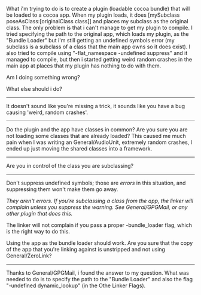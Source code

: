 

What i'm trying to do is to create a plugin (loadable cocoa bundle) that will be loaded to a cocoa app. When my plugin loads, it does [m<nowiki/>ySubclass poseAsClass:[o<nowiki/>riginalClass class]] and places my subclass as the original class. The only problem is that i can't manage to get my plugin to compile. I tried specifying the path to the original app, which loads my plugin, as the "Bundle Loader" but i'm still getting an undefined symbols error (my subclass is a subclass of a class that the main app owns so it does exist). I also tried to compile using "-flat_namespace -undefined suppress" and it managed to compile, but then i started getting weird random crashes in the main app at places that my plugin has nothing to do with them.

Am I doing something wrong?

What else should i do?

----

It doesn't sound like you're missing a trick, it sounds like you have a bug causing 'weird, random crashes'.  

----

Do the plugin and the app have classes in common? Are you sure you are not loading some classes that are already loaded? This caused me much pain when I was writing an General/AudioUnit, extremely random crashes, I ended up just moving the shared classes into a framework.

----

Are you in control of the class you are subclassing?

----

Don't suppress undefined symbols; those are *errors* in this situation, and suppressing them won't make them go away.

*They aren't errors.  If you're subclassing a class from the app, the linker will complain unless you suppress the warning.  See General/GPGMail, or any other plugin that does this.*

The linker will not complain if you pass a proper     -bundle_loader flag, which is the right way to do this.

Using the app as the bundle loader should work. Are you sure that the copy of the app that you're linking against is unstripped and not using General/ZeroLink?

----

Thanks to General/GPGMail, i found the answer to my question.
What was needed to do is to specify the path to the "Bundle Loader" and also the flag "-undefined dynamic_lookup" (in the Othe Linker Flags).